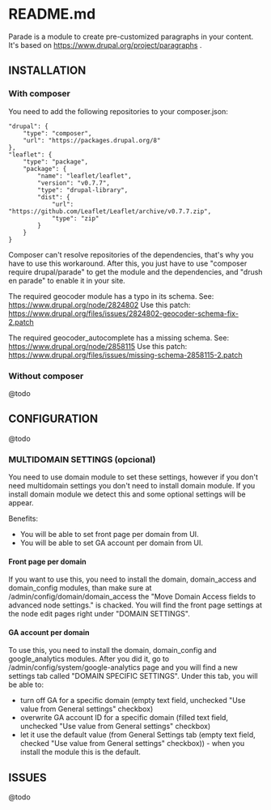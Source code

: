 # README.md

Parade is a module to create pre-customized paragraphs in your content.
It's based on https://www.drupal.org/project/paragraphs .

## INSTALLATION
### With composer
You need to add the following repositories to your composer.json:

    "drupal": {
        "type": "composer",
        "url": "https://packages.drupal.org/8"
    },
    "leaflet": {
        "type": "package",
        "package": {
            "name": "leaflet/leaflet",
            "version": "v0.7.7",
            "type": "drupal-library",
            "dist": {
                "url": "https://github.com/Leaflet/Leaflet/archive/v0.7.7.zip",
                "type": "zip"
            }
        }
    }

Composer can't resolve repositories of the dependencies, that's why you have to use this workaround.
After this, you just have to use "composer require drupal/parade"
to get the module and the dependencies,
and "drush en parade" to enable it in your site.

The required geocoder module has a typo in its schema.
See: https://www.drupal.org/node/2824802
Use this patch: https://www.drupal.org/files/issues/2824802-geocoder-schema-fix-2.patch

The required geocoder_autocomplete has a missing schema.
See: https://www.drupal.org/node/2858115
Use this patch: https://www.drupal.org/files/issues/missing-schema-2858115-2.patch

### Without composer
@todo


## CONFIGURATION

@todo

### MULTIDOMAIN SETTINGS (opcional)

You need to use domain module to set these settings, however if you don't need multidomain
settings you don't need to install domain module. If you install domain module we detect this
and some optional settings will be appear.

Benefits: 
- You will be able to set front page per domain from UI.
- You will be able to set GA account per domain from UI.

#### Front page per domain
If you want to use this, you need to install the domain, domain_access and domain_config
modules, than make sure at /admin/config/domain/domain_access the "Move Domain Access fields
to advanced node settings." is chacked. You will find the front page settings at the node 
edit pages right under "DOMAIN SETTINGS".

#### GA account per domain
To use this, you need to install the domain, domain_config and google_analytics modules. 
After you did it, go to /admin/config/system/google-analytics page and you will find a new 
settings tab called "DOMAIN SPECIFIC SETTINGS". Under this tab, you will be able to:
- turn off GA for a specific domain (empty text field, unchecked "Use value from General 
settings" checkbox)
- overwrite GA account ID for a specific domain (filled text field, unchecked "Use value 
from General settings" checkbox)
- let it use the default value (from General Settings tab (empty text field, checked "Use 
value from General settings" checkbox)) - when you install the module this is the default.

## ISSUES

@todo

